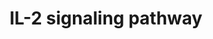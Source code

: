 ---
annotations:
- id: PW:0000907
  parent: signaling pathway
  type: Pathway Ontology
  value: interleukin-2 signaling pathway
authors:
- MaintBot
- Christine Chichester
- Mkutmon
- Eweitz
- Egonw
description: IL-2 is a multifunctional cytokine with pleiotropic effects on several
  cells of the immune system. IL-2 was originally discovered as a T cell growth factor,
  but it was also found to have actions related to B cell proliferation, and cytolytic
  activity of natural killer cells. IL-2 also activates lymphokine activated killer
  cells. In contrast to its proliferative effects, IL-2 also has potent activity in
  a process known as activation-induced cell death. More recently, IL-2 was shown
  to promote tolerance through its effects on regulatory T cell development. IL-2
  clinically has anti-cancer effects as well as utility in supporting T cell numbers
  in HIV/AIDS. There are three classes of IL-2 receptors, binding IL-2 with low, intermediate,
  or high-affinity. The low affinity receptor (IL-2Rα alone) is not functional; signaling
  by IL-2 involves either the high affinity hetero-trimeric receptor containing IL-2Rα,
  IL-2Rβ and the common cytokine receptor gamma chain (originally named IL-2Rγ and
  now generally denoted as γc) or the intermediate affinity heterodimeric receptor
  composed of IL-2Rβ and γc. IL-2 stimulation induces the activation of the Janus
  family tyrosine kinases JAK1 and JAK3, which associate with IL-2Rβ and γc, respectively.
  These kinases in turn phosphorylate IL-2Rβ and induce tyrosine phosphorylation of
  STATs (signal transducers and activators of transcription) and various other downstream
  targets. The downstream signaling pathways activated by IL-2 also involves mitogen-activated
  protein kinase and phosphoinositide 3-kinase signaling modules, leading to both
  mitogenic and anti-apoptotic signals. Please access this pathway at [http://www.netpath.org/netslim/IL_2_pathway.html
  NetSlim] database. NetPath is a collaborative project between PandeyLab at Johns
  Hopkins University (http://pandeylab.igm.jhmi.edu) and the Institute of Bioinformatics
  (http://www.ibioinformatics.org). If you use this pathway, please cite the NetPath
  website until the pathway is published.
last-edited: 2021-06-01
organisms:
- Gallus gallus
redirect_from:
- /index.php/Pathway:WP747
- /instance/WP747
revision: null
schema-jsonld:
- '@context': https://schema.org/
  '@id': https://wikipathways.github.io/pathways/WP747.html
  '@type': Dataset
  creator:
    '@type': Organization
    name: WikiPathways
  description: IL-2 is a multifunctional cytokine with pleiotropic effects on several
    cells of the immune system. IL-2 was originally discovered as a T cell growth
    factor, but it was also found to have actions related to B cell proliferation,
    and cytolytic activity of natural killer cells. IL-2 also activates lymphokine
    activated killer cells. In contrast to its proliferative effects, IL-2 also has
    potent activity in a process known as activation-induced cell death. More recently,
    IL-2 was shown to promote tolerance through its effects on regulatory T cell development.
    IL-2 clinically has anti-cancer effects as well as utility in supporting T cell
    numbers in HIV/AIDS. There are three classes of IL-2 receptors, binding IL-2 with
    low, intermediate, or high-affinity. The low affinity receptor (IL-2Rα alone)
    is not functional; signaling by IL-2 involves either the high affinity hetero-trimeric
    receptor containing IL-2Rα, IL-2Rβ and the common cytokine receptor gamma chain
    (originally named IL-2Rγ and now generally denoted as γc) or the intermediate
    affinity heterodimeric receptor composed of IL-2Rβ and γc. IL-2 stimulation induces
    the activation of the Janus family tyrosine kinases JAK1 and JAK3, which associate
    with IL-2Rβ and γc, respectively. These kinases in turn phosphorylate IL-2Rβ and
    induce tyrosine phosphorylation of STATs (signal transducers and activators of
    transcription) and various other downstream targets. The downstream signaling
    pathways activated by IL-2 also involves mitogen-activated protein kinase and
    phosphoinositide 3-kinase signaling modules, leading to both mitogenic and anti-apoptotic
    signals. Please access this pathway at [http://www.netpath.org/netslim/IL_2_pathway.html
    NetSlim] database. NetPath is a collaborative project between PandeyLab at Johns
    Hopkins University (http://pandeylab.igm.jhmi.edu) and the Institute of Bioinformatics
    (http://www.ibioinformatics.org). If you use this pathway, please cite the NetPath
    website until the pathway is published.
  keywords:
  - AKT1
  - BCL2
  - CBL
  - CD53
  - CISH
  - CREB1
  - CRK
  - CRKL
  - EIF3S9
  - EIF4E
  - ETS1
  - ETS2
  - FOXO3
  - FRAP1
  - FYN
  - GAB2
  - GNB2L1
  - GRB2
  - HSPCA
  - ICAM1
  - IFNA1
  - IL2
  - IL2RA
  - IL2RB
  - IL2RG
  - IRS1
  - IRS2
  - ITM2B
  - JAK1
  - JAK2
  - JAK3
  - KRAS
  - LCK
  - LYN
  - MAP2K1
  - MAP2K2
  - MAPK1
  - MAPK14
  - MAPK3
  - MAPK8
  - MAPK9
  - MAPKAPK2
  - MKNK1
  - NFKB1
  - NMI
  - NR3C1
  - PIK3CA
  - PIK3CB
  - PIK3CD
  - PIK3CG
  - PIK3R1
  - PIK3R2
  - PLCB1
  - PRKCZ
  - PTK2B
  - PTPN11
  - PTPN6
  - RAF1
  - RCJMB04_17i9
  - RCJMB04_19h23
  - RCJMB04_19o18
  - RCJMB04_4j14
  - RELA
  - SHB
  - SHC1
  - SOCS1
  - SOCS3
  - SOS1
  - STAM
  - STAM2
  - STAT3
  - STAT5A
  - STAT5B
  - TERT
  - VAV1
  - YBX1
  license: CC0
  name: IL-2 signaling pathway
seo: CreativeWork
title: IL-2 signaling pathway
wpid: WP747
---